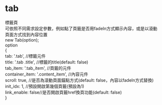 # tab

標籤頁  
可依照不同需求設定參數，例如點了頁籤是否用fadeIn方式顯示內容，或是以滾動頁面方式找到內容位置  
new Tab(option);  
option  
{  
    tab: '.tab', //標籤元件  
    title: '.tab .title', //標籤的title(default: false)  
    tab_item: '.tab_item', //頁籤的元件  
    container_item: '.content_item', //內容元件  
    scroll: true, //是否為滾動頁面錨點方式(default: false，內容以fadeIn方式替換)  
    init_idx: 1, //預設開啟第幾個頁籤(預設為1)  
    link_enable: false//是否開啟頁籤href換頁功能(default: false)  
}  
